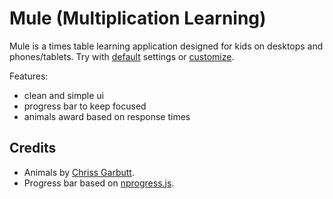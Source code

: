 Mule (Multiplication Learning)
==============================

Mule is a times table learning application designed for kids on desktops and phones/tablets. Try with [default](http://terek.github.io/mule/maths.html) settings
or
[customize](http://terek.github.io/mule/generate.html).

Features:

  * clean and simple ui
  * progress bar to keep focused
  * animals award based on response times

Credits
-------

  * Animals by [Chriss Garbutt](http://visualphooey.blogspot.ch/2008/01/kids-book-gold-stars.html).
  * Progress bar based on [nprogress.js](https://github.com/rstacruz/nprogress).
